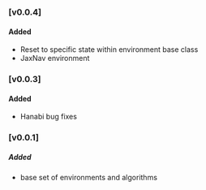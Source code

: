 ### [v0.0.4]

#### Added
 - Reset to specific state within environment base class
 - JaxNav environment


### [v0.0.3]

#### Added
 - Hanabi bug fixes

### [v0.0.1]

##### Added
 - base set of environments and algorithms
